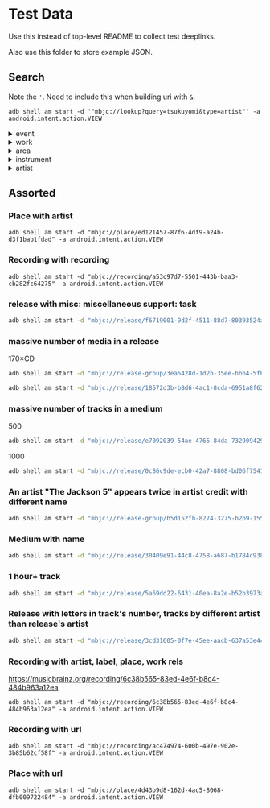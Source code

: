 # Test Data

Use this instead of top-level README to collect test deeplinks.

Also use this folder to store example JSON.


## Search

Note the `'`. Need to include this when building uri with `&`.

```shell
adb shell am start -d '"mbjc://lookup?query=tsukuyomi&type=artist"' -a android.intent.action.VIEW
```

<details><summary>event</summary><blockquote>



```shell
adb shell am start -d "mbjc://event/3d6f84e1-bb1b-4caa-9abf-db67a4c2c055" -a android.intent.action.VIEW
```

</blockquote></details>



<details><summary>work</summary><blockquote>

## イニシエノウタ

- arrangements

```shell
adb shell am start -d "mbjc://work/c4ebe5b5-6965-4b8a-9f5e-7e543fc2acf3" -a android.intent.action.VIEW
```

- arrangement of

```shell
adb shell am start -d "mbjc://work/7a7d89a4-ddb9-44af-a293-cf3b7ad59cf3" -a android.intent.action.VIEW
```

</blockquote></details>


<details><summary>area</summary><blockquote>

## Kenya
- parts, instruments, genre, url

```shell
adb shell am start -d "mbjc://area/023da4a0-acee-3fb1-b91e-5de74ccf787b" -a android.intent.action.VIEW
```

## New York
- part of

```shell
adb shell am start -d "mbjc://area/74e50e58-5deb-4b99-93a2-decbb365c07f" -a android.intent.action.VIEW
```

</blockquote></details>

<details><summary>instrument</summary><blockquote>

## electric guitar
- used in, derivations, derived from, has hybrids, Wikidata

```shell
adb shell am start -d "mbjc://instrument/7ee8ebf5-3aed-4fc8-8004-49f4a8c45a87" -a android.intent.action.VIEW
```

## biwa
- from, picture

```shell
adb shell am start -d "mbjc://instrument/1b165fa4-8510-4a3e-a2b5-2d38baf55176" -a android.intent.action.VIEW
```

## tubon
- `invented by` a label

```shell
adb shell am start -d "mbjc://instrument/e346ac37-b617-4c12-b54d-d25474b6c7b7" -a android.intent.action.VIEW
```

</blockquote></details>


<details><summary>artist</summary><blockquote>

## The Rolling Stones
- Many release groups (~950)
- 10 browse requests

```shell
adb shell am start -d "mbjc://artist/b071f9fa-14b0-4217-8e97-eb41da73f598" -a android.intent.action.VIEW
```

## Wolfgang Amadeus Mozart
- Huge number of release groups (~4600)

```shell
adb shell am start -d "mbjc://artist/b972f589-fb0e-474e-b64a-803b0364fa75" -a android.intent.action.VIEW
```

## Various Artist
- Massive number of release groups (~210880)

```shell
adb shell am start -d "mbjc://artist/89ad4ac3-39f7-470e-963a-56509c546377" -a android.intent.action.VIEW
```

</blockquote></details>


## Assorted



### Place with artist


```shell
adb shell am start -d "mbjc://place/ed121457-87f6-4df9-a24b-d3f1bab1fdad" -a android.intent.action.VIEW
```






### Recording with recording


```shell
adb shell am start -d "mbjc://recording/a53c97d7-5501-443b-baa3-cb282fc64275" -a android.intent.action.VIEW
```


### release with misc: miscellaneous support: task


```sh
adb shell am start -d "mbjc://release/f6719001-9d2f-4511-88d7-80393524aa23" -a android.intent.action.VIEW
```




### massive number of media in a release

170×CD

```sh
adb shell am start -d "mbjc://release-group/3ea5428d-1d2b-35ee-bbb4-5fb7171a7269" -a android.intent.action.VIEW
```

```sh
adb shell am start -d "mbjc://release/18572d3b-b8d6-4ac1-8cda-6951a8f625d5" -a android.intent.action.VIEW
```

### massive number of tracks in a medium

500
```sh
adb shell am start -d "mbjc://release/e7092039-54ae-4765-84da-732909429c92" -a android.intent.action.VIEW
```
1000
```sh
adb shell am start -d "mbjc://release/0c86c9de-ecb0-42a7-8808-bd06f7541f53" -a android.intent.action.VIEW
```


### An artist "The Jackson 5" appears twice in artist credit with different name

```sh
adb shell am start -d "mbjc://release-group/b5d152fb-8274-3275-b2b9-155859fc0056" -a android.intent.action.VIEW
```

### Medium with name

```sh
adb shell am start -d "mbjc://release/30409e91-44c8-4758-a687-b1784c938cc4" -a android.intent.action.VIEW
```

### 1 hour+ track

```sh
adb shell am start -d "mbjc://release/5a69dd22-6431-40ea-8a2e-b52b3973a60f" -a android.intent.action.VIEW
```

### Release with letters in track's number, tracks by different artist than release's artist

```sh
adb shell am start -d "mbjc://release/3cd31605-0f7e-45ee-aacb-637a53e4c367" -a android.intent.action.VIEW
```


### Recording with artist, label, place, work rels

https://musicbrainz.org/recording/6c38b565-83ed-4e6f-b8c4-484b963a12ea
```shell
adb shell am start -d "mbjc://recording/6c38b565-83ed-4e6f-b8c4-484b963a12ea" -a android.intent.action.VIEW
```


### Recording with url


```shell
adb shell am start -d "mbjc://recording/ac474974-600b-497e-902e-3b85b62cf58f" -a android.intent.action.VIEW
```


### Place with url


```shell
adb shell am start -d "mbjc://place/4d43b9d8-162d-4ac5-8068-dfb009722484" -a android.intent.action.VIEW
```


